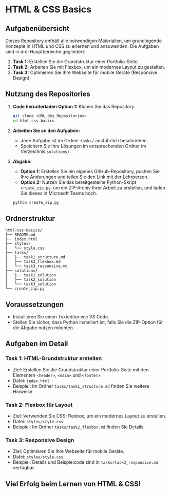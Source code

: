 # HTML & CSS Basics

## Aufgabenübersicht

Dieses Repository enthält alle notwendigen Materialien, um grundlegende Konzepte in HTML und CSS zu erlernen und anzuwenden. Die Aufgaben sind in drei Hauptbereiche gegliedert:

1. **Task 1:** Erstellen Sie die Grundstruktur einer Portfolio-Seite.
2. **Task 2:** Arbeiten Sie mit Flexbox, um ein modernes Layout zu gestalten.
3. **Task 3:** Optimieren Sie Ihre Webseite für mobile Geräte (Responsive Design).

## Nutzung des Repositories

1. **Code herunterladen**
   **Option 1:** Klonen Sie das Repository
   ```bash
   git clone <URL_des_Repositories>
   cd html-css-basics
   ```

2. **Arbeiten Sie an den Aufgaben:**
   - Jede Aufgabe ist im Ordner `tasks/` ausführlich beschrieben.
   - Speichern Sie Ihre Lösungen im entsprechenden Ordner im Verzeichnis `solutions/`.

3. **Abgabe:**
   - **Option 1:** Erstellen Sie ein eigenes GitHub-Repository, pushen Sie Ihre Änderungen und teilen Sie den Link mit der Lehrperson.
   - **Option 2:** Nutzen Sie das bereitgestellte Python-Skript `create_zip.py`, um ein ZIP-Archiv Ihrer Arbeit zu erstellen, und laden Sie dieses in Microsoft Teams hoch.

   ```bash
   python create_zip.py
   ```

## Ordnerstruktur

```
html-css-basics/
├── README.md
├── index.html
├── styles/
│   └── style.css
├── tasks/
│   ├── task1_structure.md
│   ├── task2_flexbox.md
│   └── task3_responsive.md
├── solutions/
│   ├── task1_solution
│   ├── task2_solution
│   └── task3_solution
└── create_zip.py
```

## Voraussetzungen

- Installieren Sie einen Texteditor wie VS Code.
- Stellen Sie sicher, dass Python installiert ist, falls Sie die ZIP-Option für die Abgabe nutzen möchten.

## Aufgaben im Detail

### Task 1: HTML-Grundstruktur erstellen
- Ziel: Erstellen Sie die Grundstruktur einer Portfolio-Seite mit den Elementen `<header>`, `<main>` und `<footer>`.
- Datei: `index.html`
- Beispiel: Im Ordner `tasks/task1_structure.md` finden Sie weitere Hinweise.

### Task 2: Flexbox für Layout
- Ziel: Verwenden Sie CSS-Flexbox, um ein modernes Layout zu erstellen.
- Datei: `styles/style.css`
- Beispiel: Im Ordner `tasks/task2_flexbox.md` finden Sie Details.

### Task 3: Responsive Design
- Ziel: Optimieren Sie Ihre Webseite für mobile Geräte.
- Datei: `styles/style.css`
- Beispiel: Details und Beispielcode sind in `tasks/task3_responsive.md` verfügbar.

## Viel Erfolg beim Lernen von HTML & CSS!
